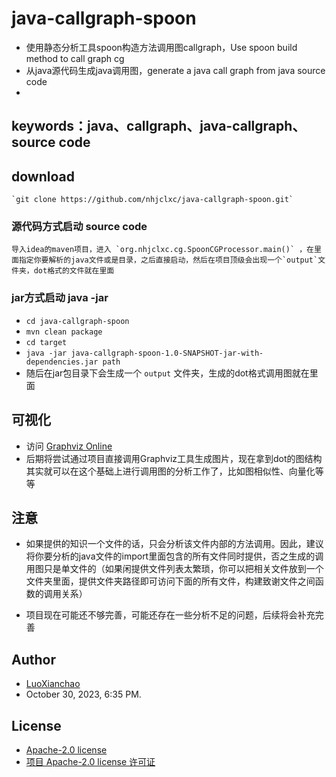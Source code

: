  java-callgraph-spoon
=========================================

* 使用静态分析工具spoon构造方法调用图callgraph，Use spoon build method to call graph cg
* 从java源代码生成java调用图，generate a java call graph from java source code
* 


##  keywords：java、callgraph、java-callgraph、source code
##  download
    `git clone https://github.com/nhjclxc/java-callgraph-spoon.git`
    

### 源代码方式启动 source code
    导入idea的maven项目，进入 `org.nhjclxc.cg.SpoonCGProcessor.main()` ，在里面指定你要解析的java文件或是目录，之后直接启动，然后在项目顶级会出现一个`output`文件夹，dot格式的文件就在里面


### jar方式启动 java -jar

  -  `cd java-callgraph-spoon`
  -  `mvn clean package`
  -  `cd target`
  -  `java -jar java-callgraph-spoon-1.0-SNAPSHOT-jar-with-dependencies.jar path`
  - 随后在jar包目录下会生成一个 `output` 文件夹，生成的dot格式调用图就在里面 

## 可视化

- 访问 [Graphviz Online](https://dreampuf.github.io/GraphvizOnline)
- 后期将尝试通过项目直接调用Graphviz工具生成图片，现在拿到dot的图结构其实就可以在这个基础上进行调用图的分析工作了，比如图相似性、向量化等等


## 注意
- 如果提供的知识一个文件的话，只会分析该文件内部的方法调用。因此，建议将你要分析的java文件的import里面包含的所有文件同时提供，否之生成的调用图只是单文件的（如果闲提供文件列表太繁琐，你可以把相关文件放到一个文件夹里面，提供文件夹路径即可访问下面的所有文件，构建致谢文件之间函数的调用关系）

- 项目现在可能还不够完善，可能还存在一些分析不足的问题，后续将会补充完善


## Author

-  [LuoXianchao](https://github.com/nhjclxc) 
- <time>October 30, 2023, 6:35 PM</time>.


## License

- [Apache-2.0 license](https://www.apache.org/licenses/LICENSE-2.0)
- <a href="https://github.com/nhjclxc/java-callgraph-spoon/blob/main/LICENSE" target="_blank">项目 Apache-2.0 license 许可证</a>

